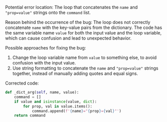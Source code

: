 Potential error location: The loop that concatenates the `name` and `"prop=value"` strings onto the `command` list.

Reason behind the occurrence of the bug: The loop does not correctly concatenate `name` with the key-value pairs from the dictionary. The code has the same variable name `value` for both the input value and the loop variable, which can cause confusion and lead to unexpected behavior.

Possible approaches for fixing the bug:
1. Change the loop variable name from `value` to something else, to avoid confusion with the input value.
2. Use string formatting to concatenate the `name` and `"prop=value"` strings together, instead of manually adding quotes and equal signs.

Corrected code:

```python
def _dict_arg(self, name, value):
    command = []
    if value and isinstance(value, dict):
        for prop, val in value.items():
            command.append(f'{name}="{prop}={val}"')
    return command
```